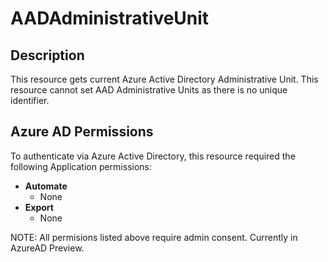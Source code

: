 # AADAdministrativeUnit

## Description

This resource gets current Azure Active Directory Administrative Unit.  This resource cannot set AAD Administrative Units as there is no unique identifier.

## Azure AD Permissions

To authenticate via Azure Active Directory, this resource required the following Application permissions:

* **Automate**
  * None
* **Export**
  * None

NOTE: All permisions listed above require admin consent.  Currently in AzureAD Preview.
